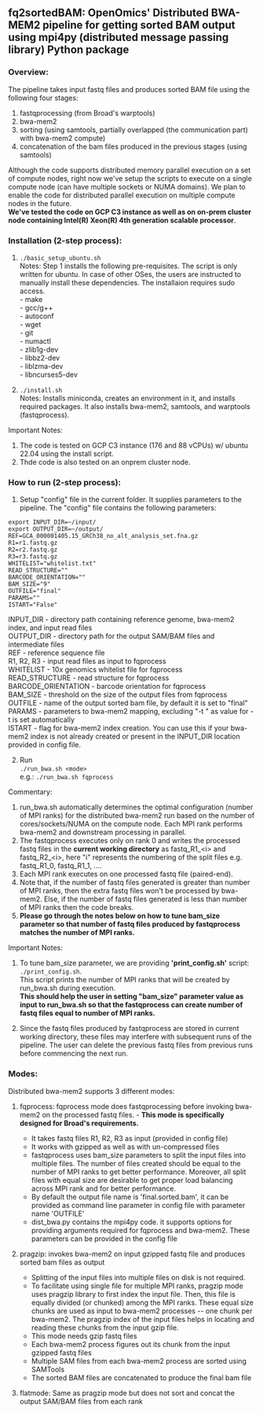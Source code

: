 ## fq2sortedBAM: OpenOmics' Distributed BWA-MEM2 pipeline for getting sorted BAM output using mpi4py (distributed message passing library) Python package
### Overview:
The pipeline takes input fastq files and produces sorted BAM file using the following four stages:
1. fastqprocessing (from Broad's warptools)
2. bwa-mem2
3. sorting (using samtools, partially overlapped (the communication part) with bwa-mem2 compute)
4. concatenation of the bam files produced in the previous stages (using samtools)

Although the code supports distributed memory parallel execution on a set of compute nodes, right now we've setup the scripts to execute on a single compute node (can have multiple sockets or NUMA domains). We plan to enable the code for distributed parallel execution on multiple compute nodes in the future.  
**We've tested the code on GCP C3 instance as well as on on-prem cluster node containing Intel(R) Xeon(R) 4th generation scalable processor**.


### Installation (2-step process):
1. ```./basic_setup_ubuntu.sh```  
Notes: Step 1 installs the following pre-requisites. The script is only written for ubuntu. In case of other OSes, the users are instructed to manually install these dependencies. The installaion requires sudo access.  
       - make  
       - gcc/g++  
       - autoconf  
       - wget  
       - git  
       - numactl  
       - zlib1g-dev  
       - libbz2-dev  
       - liblzma-dev  
       - libncurses5-dev  

2. ```./install.sh```   
Notes:  Installs miniconda, creates an environment in it, and installs required packages. It also installs bwa-mem2, samtools, and warptools (fastqprocess).  

Important Notes:    
1. The code is tested on GCP C3 instance (176 and 88 vCPUs) w/ ubuntu 22.04 using the install script.  
2. Thde code is also tested on an onprem cluster node.  

### How to run (2-step process):  
1. Setup "config" file in the current folder. It supplies parameters to the pipeline. The "config" file contains the following parameters:  
```
export INPUT_DIR=~/input/  
export OUTPUT_DIR=~/output/  
REF=GCA_000001405.15_GRCh38_no_alt_analysis_set.fna.gz  
R1=r1.fastq.gz  
R2=r2.fastq.gz  
R3=r3.fastq.gz  
WHITELIST="whitelist.txt"  
READ_STRUCTURE=""  
BARCODE_ORIENTATION=""  
BAM_SIZE="9"  
OUTFILE="final"  
PARAMS=""  
ISTART="False"  
```  

INPUT_DIR - directory path containing reference genome, bwa-mem2 index, and input read files  
OUTPUT_DIR - directory path for the output SAM/BAM files and intermediate files  
REF - reference sequence file  
R1, R2, R3 - input read files as input to fqprocess  
WHITELIST - 10x genomics whitelist file for fqprocess  
READ_STRUCTURE - read structure for fqprocess  
BARCODE_ORIENTATION - barcode orientation for fqprocess  
BAM_SIZE - threshold on the size of the output files from fqprocess  
OUTFILE - name of the output sorted bam file, by default it is set to "final"  
PARAMS - parameters to bwa-mem2 mapping, excluding "-t <threads>" as value for -t is set automatically  
ISTART    - flag for bwa-mem2 index creation. You can use this if your bwa-mem2 index is not already created or present in the INPUT_DIR location provided in config file.     

2. Run  
```./run_bwa.sh <mode>```  
e.g.: ```./run_bwa.sh fqprocess```

Commentary:  
1. run_bwa.sh automatically determines the optimal configuration (number of MPI ranks) for the distributed bwa-mem2 run based on the number of cores/sockets/NUMA on the compute node. Each MPI rank performs bwa-mem2 and downstream processing in parallel.  
2. The fastqprocess executes only on rank 0 and writes the processed fastq files in the **current working directory** as fastq\_R1\_\<i\> and fastq\_R2\_\<i\>, here "i" represents the numbering of the split files e.g. fastq\_R1\_0, fastq\_R1\_1, ....
3. Each MPI rank executes on one processed fastq file (paired-end).  
4. Note that, if the number of fastq files generated is greater than number of MPI ranks, then the extra fastq files won't be processed by bwa-mem2. Else, if the number of fastq files generated is less than number of MPI ranks then the code breaks.  
5. **Please go through the notes below on how to tune bam_size parameter so that number of fastq files produced by fastqprocess matches the number of MPI ranks.**

Important Notes:  
1. To tune bam_size parameter, we are providing **'print_config.sh'** script: ```./print_config.sh```.  
This script prints the number of MPI ranks that will be created by run_bwa.sh during execution.  
**This should help the user in setting "bam_size" parameter value as input to run_bwa.sh so that the fastqprocess can create number of fastq files equal to number of MPI ranks.**

2. Since the fastq files produced by fastqprocess are stored in current working directory, these files may interfere with subsequent runs of the pipeline. The user can delete the previous fastq files from previous runs before commencing the next run.  

### Modes:  
Distributed bwa-mem2 supports 3 different modes:
1. fqprocess: fqprocess mode does fastqprocessing before invoking bwa-mem2 on the processed fastq files.   - **This mode is specifically designed for Broad's requirements.**  
   - It takes fastq files R1, R2, R3 as input (provided in config file)  
   - It works with gzipped as well as with un-compressed files  
   - fastqprocess uses bam_size parameters to split the input files into multiple files. The number of files created should be equal to the number of  MPI ranks to get better performance. Moreover, all split files with equal size are desirable to get proper load balancing across MPI rank and for better performance.  
   - By default the output file name is 'final.sorted.bam', it can be provided as command line parameter in config file with parameter name 'OUTFILE'  
   - dist_bwa.py contains the mpi4py code. it supports options for providing arguments required for fqprocess and bwa-mem2. These parameters can be provided in the config file  

2. pragzip: invokes bwa-mem2 on input gzipped fastq file and produces sorted bam files as output  
   - Splitting of the input files into multiple files on disk is not required. 
   - To facilitate using single file for multiple MPI ranks, pragzip mode uses pragzip library to first index the input file. Then, this file is equally divided (or chunked) among the MPI ranks. These equal size chunks are used as input to bwa-mem2 processes -- one chunk per bwa-mem2. The pragzip index of the input files helps in locating and reading these chunks from the input gzip file.  
   - This mode needs gzip fastq files  
   - Each bwa-mem2 process figures out its chunk from the input gzipped fastq files  
   - Multiple SAM files from each bwa-mem2 process are sorted using SAMTools  
   - The sorted BAM files are concatenated to produce the final bam file  

3. flatmode: Same as pragzip mode but does not sort and concat the output SAM/BAM files from each rank  
     
